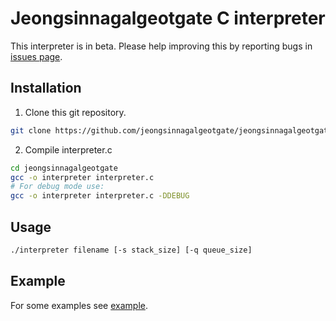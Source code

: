# Jeongsinnagalgeotgate C interpreter
This interpreter is in beta. Please help improving this by reporting bugs in [issues page](https://github.com/jeongsinnagalgeotgate/jeongsinnagalgeotgate-c/issues).

## Installation
1. Clone this git repository.
```bash
git clone https://github.com/jeongsinnagalgeotgate/jeongsinnagalgeotgate-c.git
```
2. Compile interpreter.c
```bash
cd jeongsinnagalgeotgate
gcc -o interpreter interpreter.c
# For debug mode use:
gcc -o interpreter interpreter.c -DDEBUG
```

## Usage
```bash
./interpreter filename [-s stack_size] [-q queue_size]
```

## Example
For some examples see [example](https://github.com/jeongsinnagalgeotgate/example).
